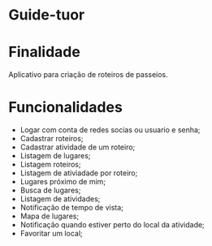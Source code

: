 # Guide-tuor

# Finalidade 
  Aplicativo para criação de roteiros de passeios. 

# Funcionalidades

- Logar com conta de redes socias ou usuario e senha;
- Cadastrar roteiros;
- Cadastrar atividade de um roteiro;
- Listagem de lugares;
- Listagem roteiros;
- Listagem de ativiadade por roteiro;
- Lugares próximo de mim;
- Busca de lugares;
- Listagem de atividades;
- Notificação de tempo de vista;
- Mapa de lugares;
- Notificação quando estiver perto do local da atividade;
- Favoritar um local;
